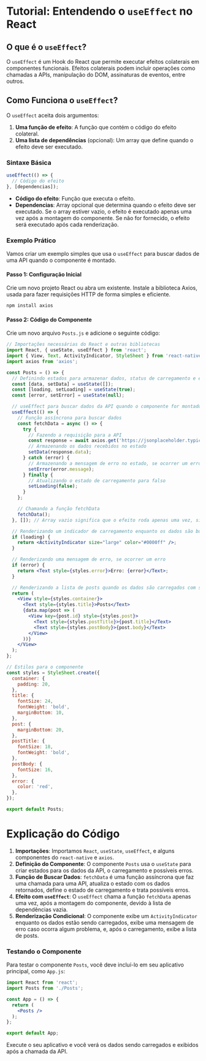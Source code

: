 # Tutorial: Entendendo o `useEffect` no React

## O que é o `useEffect`?

O `useEffect` é um Hook do React que permite executar efeitos colaterais em componentes funcionais. Efeitos colaterais podem incluir operações como chamadas a APIs, manipulação do DOM, assinaturas de eventos, entre outros.

## Como Funciona o `useEffect`?

O `useEffect` aceita dois argumentos:

1. **Uma função de efeito**: A função que contém o código do efeito colateral.
2. **Uma lista de dependências** (opcional): Um array que define quando o efeito deve ser executado.

### Sintaxe Básica

```jsx
useEffect(() => {
  // Código do efeito
}, [dependencias]);
```

- **Código do efeito**: Função que executa o efeito.
- **Dependencias**: Array opcional que determina quando o efeito deve ser executado. Se o array estiver vazio, o efeito é executado apenas uma vez após a montagem do componente. Se não for fornecido, o efeito será executado após cada renderização.

### Exemplo Prático

Vamos criar um exemplo simples que usa o `useEffect` para buscar dados de uma API quando o componente é montado.

#### Passo 1: Configuração Inicial

Crie um novo projeto React ou abra um existente.
Instale a biblioteca Axios, usada para fazer requisições HTTP de forma simples e eficiente.
```bash
npm install axios
```

#### Passo 2: Código do Componente

Crie um novo arquivo `Posts.js` e adicione o seguinte código:

```jsx
// Importações necessárias do React e outras bibliotecas
import React, { useState, useEffect } from 'react';
import { View, Text, ActivityIndicator, StyleSheet } from 'react-native';
import axios from 'axios';

const Posts = () => {
  // Definindo estados para armazenar dados, status de carregamento e erros
  const [data, setData] = useState([]);
  const [loading, setLoading] = useState(true);
  const [error, setError] = useState(null);

  // useEffect para buscar dados da API quando o componente for montado
  useEffect(() => {
    // Função assíncrona para buscar dados
    const fetchData = async () => {
      try {
        // Fazendo a requisição para a API
        const response = await axios.get('https://jsonplaceholder.typicode.com/posts');
        // Armazenando os dados recebidos no estado
        setData(response.data);
      } catch (error) {
        // Armazenando a mensagem de erro no estado, se ocorrer um erro
        setError(error.message);
      } finally {
        // Atualizando o estado de carregamento para falso
        setLoading(false);
      }
    };

    // Chamando a função fetchData
    fetchData();
  }, []); // Array vazio significa que o efeito roda apenas uma vez, similar ao componentDidMount

  // Renderizando um indicador de carregamento enquanto os dados são buscados
  if (loading) {
    return <ActivityIndicator size="large" color="#0000ff" />;
  }

  // Renderizando uma mensagem de erro, se ocorrer um erro
  if (error) {
    return <Text style={styles.error}>Erro: {error}</Text>;
  }

  // Renderizando a lista de posts quando os dados são carregados com sucesso
  return (
    <View style={styles.container}>
      <Text style={styles.title}>Posts</Text>
      {data.map(post => (
        <View key={post.id} style={styles.post}>
          <Text style={styles.postTitle}>{post.title}</Text>
          <Text style={styles.postBody}>{post.body}</Text>
        </View>
      ))}
    </View>
  );
};

// Estilos para o componente
const styles = StyleSheet.create({
  container: {
    padding: 20,
  },
  title: {
    fontSize: 24,
    fontWeight: 'bold',
    marginBottom: 10,
  },
  post: {
    marginBottom: 20,
  },
  postTitle: {
    fontSize: 18,
    fontWeight: 'bold',
  },
  postBody: {
    fontSize: 16,
  },
  error: {
    color: 'red',
  },
});

export default Posts;

```

# Explicação do Código

1. **Importações**: Importamos `React`, `useState`, `useEffect`, e alguns componentes do `react-native` e `axios`.
2. **Definição do Componente**: O componente `Posts` usa o `useState` para criar estados para os dados da API, o carregamento e possíveis erros.
3. **Função de Buscar Dados**: `fetchData` é uma função assíncrona que faz uma chamada para uma API, atualiza o estado com os dados retornados, define o estado de carregamento e trata possíveis erros.
4. **Efeito com `useEffect`**: O `useEffect` chama a função `fetchData` apenas uma vez, após a montagem do componente, devido à lista de dependências vazia.
5. **Renderização Condicional**: O componente exibe um `ActivityIndicator` enquanto os dados estão sendo carregados, exibe uma mensagem de erro caso ocorra algum problema, e, após o carregamento, exibe a lista de posts.

### Testando o Componente

Para testar o componente `Posts`, você deve incluí-lo em seu aplicativo principal, como `App.js`:

```jsx
import React from 'react';
import Posts from './Posts';

const App = () => {
  return (
    <Posts />
  );
};

export default App;
```

Execute o seu aplicativo e você verá os dados sendo carregados e exibidos após a chamada da API.
